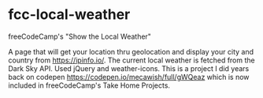 # fcc-local-weather
freeCodeCamp's "Show the Local Weather"

A page that will get your location thru geolocation and display your city and country from https://ipinfo.io/. The current local weather is fetched from the Dark Sky API. Used jQuery and weather-icons. This is a project I did years back on codepen https://codepen.io/mecawish/full/gWQeaz which is now included in freeCodeCamp's Take Home Projects.
